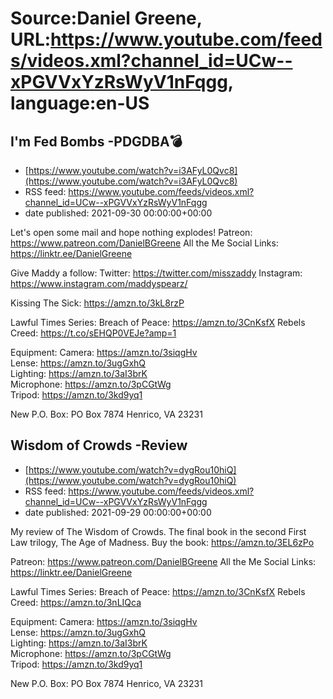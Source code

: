 # Source:Daniel Greene, URL:https://www.youtube.com/feeds/videos.xml?channel_id=UCw--xPGVVxYzRsWyV1nFqgg, language:en-US

## I'm Fed Bombs -PDGDBA💣
 - [https://www.youtube.com/watch?v=i3AFyL0Qvc8](https://www.youtube.com/watch?v=i3AFyL0Qvc8)
 - RSS feed: https://www.youtube.com/feeds/videos.xml?channel_id=UCw--xPGVVxYzRsWyV1nFqgg
 - date published: 2021-09-30 00:00:00+00:00

Let's open some mail and hope nothing explodes! 
Patreon: https://www.patreon.com/DanielBGreene 
All the Me Social Links: https://linktr.ee/DanielGreene

Give Maddy a follow: 
Twitter: https://twitter.com/misszaddy
Instagram: https://www.instagram.com/maddyspearz/ 

Kissing The Sick: https://amzn.to/3kL8rzP

Lawful Times Series: 
Breach of Peace: https://amzn.to/3CnKsfX
Rebels Creed: https://t.co/sEHQP0VEJe?amp=1

Equipment: 
Camera: https://amzn.to/3siqgHv  
Lense: https://amzn.to/3ugGxhQ  
Lighting: https://amzn.to/3aI3brK  
Microphone: https://amzn.to/3pCGtWg  
Tripod: https://amzn.to/3kd9yq1  

New P.O. Box: PO Box 7874 Henrico, VA 23231

## Wisdom of Crowds -Review
 - [https://www.youtube.com/watch?v=dygRou10hiQ](https://www.youtube.com/watch?v=dygRou10hiQ)
 - RSS feed: https://www.youtube.com/feeds/videos.xml?channel_id=UCw--xPGVVxYzRsWyV1nFqgg
 - date published: 2021-09-29 00:00:00+00:00

My review of The Wisdom of Crowds. The final book in the second First Law trilogy, The Age of Madness. 
Buy the book: https://amzn.to/3EL6zPo 

Patreon: https://www.patreon.com/DanielBGreene 
All the Me Social Links: https://linktr.ee/DanielGreene

Lawful Times Series: 
Breach of Peace: https://amzn.to/3CnKsfX
Rebels Creed: https://amzn.to/3nLIQca 

Equipment: 
Camera: https://amzn.to/3siqgHv  
Lense: https://amzn.to/3ugGxhQ  
Lighting: https://amzn.to/3aI3brK  
Microphone: https://amzn.to/3pCGtWg  
Tripod: https://amzn.to/3kd9yq1  

New P.O. Box: PO Box 7874 Henrico, VA 23231

